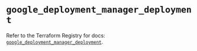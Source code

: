# `google_deployment_manager_deployment`

Refer to the Terraform Registry for docs: [`google_deployment_manager_deployment`](https://registry.terraform.io/providers/hashicorp/google/6.50.0/docs/resources/deployment_manager_deployment).
